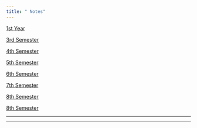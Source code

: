 ```yaml
---
title: " Notes"
---
```

<a href="{{ site.baseurl }}/1">1st Year</a><br>

<a href="{{ site.baseurl }}/3">3rd Semester</a><br>

<a href="{{ site.baseurl }}/4">4th Semester</a><br>

<a href="{{ site.baseurl }}/5">5th Semester</a><br>

<a href="{{ site.baseurl }}/6">6th Semester</a><br>

<a href="{{ site.baseurl }}/7">7th Semester</a><br>

<a href="{{ site.baseurl }}/8">8th Semester</a><br>

<a href="{{ site.baseurl }}/inethelp">8th Semester</a><br>

<hr>
<hr>

